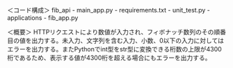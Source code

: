 ＜コード構成＞
fib_api - main_app.py
        - requirements.txt
        - unit_test.py
        - applications
            - fib_app.py

＜概要＞
HTTPリクエストにより数値が入力され、フィボナッチ数列のその順番目の値を出力する。未入力、文字列を含む入力、小数、0以下の入力に対してはエラーを出力する。またPythonでint型をstr型に変換できる桁数の上限が4300桁であるため、表示する値が4300桁を超える場合にもエラーを出力する。
